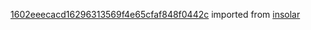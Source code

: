 [1602eeecacd16296313569f4e65cfaf848f0442c](https://github.com/insolar/insolar/commit/1602eeecacd16296313569f4e65cfaf848f0442c) imported from [insolar](https://github.com/insolar/insolar)
